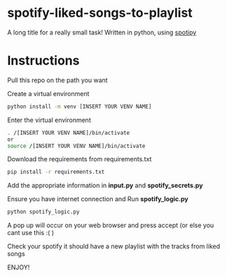 # spotify-liked-songs-to-playlist
A long title for a really small task!
Written in python, using [spotipy]

# Instructions
Pull this repo on the path you want

Create a virtual environment
```sh
python install -m venv [INSERT YOUR VENV NAME]
```

Enter the virtual environment
```sh
. /[INSERT YOUR VENV NAME]/bin/activate
or
source /[INSERT YOUR VENV NAME]/bin/activate
```


Download the requirements from requirements.txt
```sh
pip install -r requirements.txt
```

Add the appropriate information in **input.py** and **spotify_secrets.py**

Ensure you have internet connection and
Run **spotify_logic.py**
```sh
python spotify_logic.py
```

A pop up will occur on your web browser and press accept (or else you cant use this :( )

Check your spotify it should have a new playlist with the tracks from liked songs

ENJOY!

  [spotipy]: <https://spotipy.readthedocs.io/en/2.19.0/>

